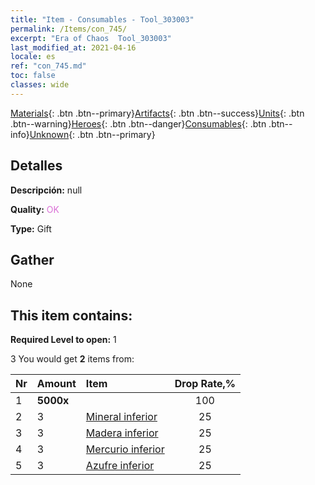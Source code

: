 ```yaml
---
title: "Item - Consumables - Tool_303003"
permalink: /Items/con_745/
excerpt: "Era of Chaos  Tool_303003"
last_modified_at: 2021-04-16
locale: es
ref: "con_745.md"
toc: false
classes: wide
---
```

 [Materials](/es/Items/){: .btn .btn--primary}[Artifacts](/es/Items/Artifacts/){: .btn .btn--success}[Units](/es/Items/Units/){: .btn .btn--warning}[Heroes](/es/Items/Heroes/){: .btn .btn--danger}[Consumables](/es/Items/Consumables/){: .btn .btn--info}[Unknown](/es/Items/Unknown/){: .btn .btn--primary}

## Detalles
 **Descripción:** null

 **Quality:** <span style="color: #DA70D6">OK</span>

 **Type:** Gift

## Gather

  None

## This item contains:

 **Required Level to open:** 1

 3 You would get **2** items  from:

  | Nr | Amount |     Item    | Drop Rate,% |
  |:---|:-------|:------------|:---------:|
  | 1 |  **5000x** | <i class="fas fa-coins"/> | 100 | 
  | 2 | 3 | [Mineral inferior](/es/Items/mat_1/) | 25 | 
  | 3 | 3 | [Madera inferior](/es/Items/mat_1/) | 25 | 
  | 4 | 3 | [Mercurio inferior](/es/Items/mat_2/) | 25 | 
  | 5 | 3 | [Azufre inferior](/es/Items/mat_3/) | 25 | 
